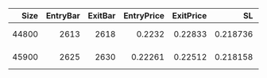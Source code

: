 |   Size |   EntryBar |   ExitBar |   EntryPrice |   ExitPrice |       SL |       TP |     PnL |   Commission |   ReturnPct | EntryTime                 | ExitTime                  | Duration        | Tag   |   Entry_Bullish |   Exit_Bullish |   Entry_Bearish |   Exit_Bearish |
|-------:|-----------:|----------:|-------------:|------------:|---------:|---------:|--------:|-------------:|------------:|:--------------------------|:--------------------------|:----------------|:------|----------------:|---------------:|----------------:|---------------:|
|  44800 |       2613 |      2618 |      0.2232  |     0.22833 | 0.218736 | 0.23436  | 229.824 |            0 |   0.0229839 | 2025-08-30 02:00:00+00:00 | 2025-08-30 07:00:00+00:00 | 0 days 05:00:00 |       |               0 |              0 |               0 |              0 |
|  45900 |       2625 |      2630 |      0.22261 |     0.22512 | 0.218158 | 0.233741 | 115.209 |            0 |   0.0112753 | 2025-08-30 14:00:00+00:00 | 2025-08-30 19:00:00+00:00 | 0 days 05:00:00 |       |               0 |              0 |               0 |              0 |